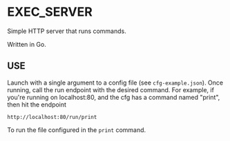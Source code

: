 # EXEC_SERVER

Simple HTTP server that runs commands.

Written in Go.

## USE

Launch with a single argument to a config file (see `cfg-example.json`). Once running, call the run endpoint with the desired command. For example, if you're running on localhost:80, and the cfg has a command named "print", then hit the endpoint

```http://localhost:80/run/print```

To run the file configured in the `print` command.